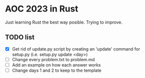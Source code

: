# AOC 2023 in Rust

Just learning Rust the best way posible. Trying to improve.

## TODO list
- [x] Get rid of update.py script by creating an 'update' command for setup.py (i.e. setup.py update \<day\>)
- [ ] Change every problem.txt to problem.md
- [ ] Add an example on how each answer works
- [ ] Change days 1 and 2 to keep to the template
